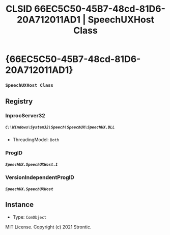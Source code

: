 ﻿---
title: "CLSID 66EC5C50-45B7-48cd-81D6-20A712011AD1 | SpeechUXHost Class"
excerpt: What is COM-Object CLSID 66EC5C50-45B7-48cd-81D6-20A712011AD1?
---

# {66EC5C50-45B7-48cd-81D6-20A712011AD1}

### `SpeechUXHost Class`

## Registry


### InprocServer32

##### `C:\Windows\System32\Speech\SpeechUX\SpeechUX.DLL`
* ThreadingModel: `Both`

### ProgID

##### `SpeechUX.SpeechUXHost.1`

### VersionIndependentProgID

##### `SpeechUX.SpeechUXHost`

## Instance

* Type: `ComObject`

MIT License. Copyright (c) 2021 Strontic.


